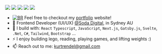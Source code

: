 [<img src="https://img.shields.io/badge/github-%2312100E.svg?&style=for-the-badge&logo=github&logoColor=white&color=black" />](https://github.com/kurttegerero)
[<img src="https://img.shields.io/badge/gitlab-%2312100E.svg?&style=for-the-badge&logo=gitlab&logoColor=white&color=9b51e0" />](https://github.com/kurttegerero)
[<img src="https://img.shields.io/badge/instagram-%2312100E.svg?&style=for-the-badge&logo=instagram&color=405DE6" />](https://www.instagram.com/mr_ktegerero) 
[<img src="https://img.shields.io/badge/linkedin-%230077B5.svg?&style=for-the-badge&logo=linkedin&logoColor=white" />](https://www.linkedin.com/in/ktegerero/)
[<img src="https://img.shields.io/badge/twitter-%230077B5.svg?&style=for-the-badge&logo=twitter&logoColor=white&color=FF0000" />](https://twitter.com/mr_ktegerero)

- [![BR](https://tegerero-v2.pages.dev/_app/immutable/assets/KT-icon-2ed048d0.png)](https://tegerero-v2.pages.dev/) 
Feel free to checkout my [portfolio](https://tegerero-v2.pages.dev/) website!
- 🏢 Frontend Developer (UI/UX) [@Soda Digital](https://www.sodadigital.com.au/), in Sydney AU
- 🧰 I build with: `React` `Typescript`, `JavaScript`, `Next.js`, `Gatsby.js`, `Svelte`,  `.Net`, `C#`, `Tailwind`, `Bootstrap` ...
- ⚡ I enjoy building lego, reading, playing games, and lifting weights :)
- 📫 Reach out to me: kurtrendel@gmail.com
